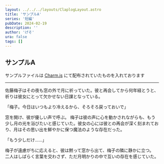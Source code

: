 ```yaml
---
layout: ../../../layouts/ClaplogLayout.astro
title: 'サンプルA'
series: '短編'
pubDate: 2024-02-19
description: ''
author: 'げそ'
ura: false
tags: []
---
```

## サンプルA

サンプルファイルは [Charm.js](https://lanama.net/scripts/charm/) にて配布されていたものを入れております

---

<span class="charmname2">佐藤</span><span class="charmname4">梅子</span>はその夜も窓の外で月に祈っていた。彼と再会してから何年経とうと、祈りは彼女にとって欠かせない日課となっている。

「<span class="charmname4">梅子</span>。今日はいつもより冷えるから、そろそろ戻っておいで」

窓を開け、彼が優しい声で呼ぶ。
<span class="charmname4">梅子</span>は彼の声に心を動かされながらも、もう少し月の光を浴びたいと感じていた。彼女の心には彼との再会が深く刻まれており、月はその思い出を鮮やかに保つ魔法のような存在だった。

「もう少しだけ……」

<span class="charmname4">梅子</span>が遠慮がちに応えると、彼は黙って窓から出て、<span class="charmname4">梅子</span>の隣に静かに立つ。
二人はしばらく言葉を交わさず、ただ月明かりの中で互いの存在を感じていた。